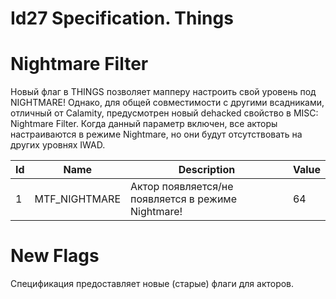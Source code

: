 # Id27 Specification. Things

# Nightmare Filter

Новый флаг в THINGS позволяет мапперу настроить свой уровень под NIGHTMARE! Однако, для общей совместимости с другими всадниками, отличный от Calamity, предусмотрен новый dehacked свойство в MISC: Nightmare Filter. Когда данный параметр включен, все акторы настраиваются в режиме Nightmare, но они будут отсутствовать на других уровнях IWAD. 

|Id|Name|Description|Value|
|--|----|-----------|-----|
|1|MTF_NIGHTMARE|Актор появляется/не появляется в режиме Nightmare!|64|

# New Flags

Спецификация предоставляет новые (старые) флаги для акторов. 